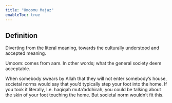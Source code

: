 ```yaml
---
title: "Umoomu Majaz"
enableToc: true
---
```

## Definition
Diverting from the literal meaning, towards the culturally understood and accepted meaning.

Umoom: comes from aam. In other words; what the general society deem acceptable.

When somebody swears by Allah that they will not enter somebody’s house, societal norms would say that you’d typically step your foot into the home. If you took it literally, I.e. haqiqah muta’addhirah, you could be talking about the skin of your foot touching the home. But societal norm wouldn’t fit this.

